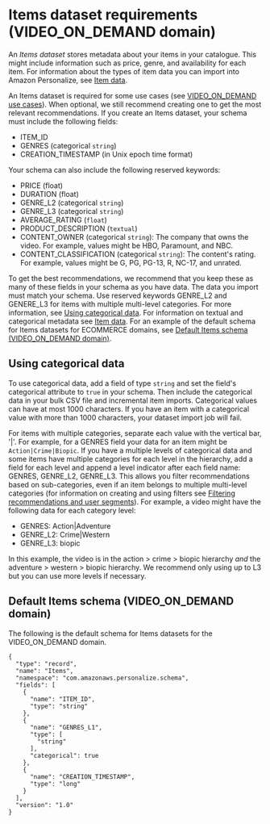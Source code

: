 # Items dataset requirements \(VIDEO\_ON\_DEMAND domain\)<a name="VIDEO-ON-DEMAND-items-dataset"></a>

 An *Items dataset* stores metadata about your items in your catalogue\. This might include information such as price, genre, and availability for each item\. For information about the types of item data you can import into Amazon Personalize, see [Item data](items-datasets.md)\. 

An Items dataset is required for some use cases \(see [VIDEO\_ON\_DEMAND use cases](VIDEO_ON_DEMAND-use-cases.md)\)\. When optional, we still recommend creating one to get the most relevant recommendations\. If you create an Items dataset, your schema must include the following fields:
+ ITEM\_ID
+ GENRES \(categorical `string`\)
+ CREATION\_TIMESTAMP \(in Unix epoch time format\)

 Your schema can also include the following reserved keywords:
+ PRICE \(float\)
+ DURATION \(float\)
+ GENRE\_L2 \(categorical `string`\)
+ GENRE\_L3 \(categorical `string`\)
+ AVERAGE\_RATING \(`float`\)
+ PRODUCT\_DESCRIPTION \(`textual`\)
+ CONTENT\_OWNER \(categorical `string`\): The company that owns the video\. For example, values might be HBO, Paramount, and NBC\.
+ CONTENT\_CLASSIFICATION \(categorical `string`\): The content's rating\. For example, values might be G, PG, PG\-13, R, NC\-17, and unrated\.

 To get the best recommendations, we recommend that you keep these as many of these fields in your schema as you have data\. The data you import must match your schema\. Use reserved keywords GENRE\_L2 and GENERE\_L3 for items with multiple multi\-level categories\. For more information, see [Using categorical data](#VIDEO-ON-DEMAND-items-categorical-data)\. For information on textual and categorical metadata see [Item data](items-datasets.md)\. For an example of the default schema for Items datasets for ECOMMERCE domains, see [Default Items schema \(VIDEO\_ON\_DEMAND domain\)](#VIDEO-ON-DEMAND-items-dataset-schema)\. 

## Using categorical data<a name="VIDEO-ON-DEMAND-items-categorical-data"></a>

 To use categorical data, add a field of type `string` and set the field's categorical attribute to `true` in your schema\. Then include the categorical data in your bulk CSV file and incremental item imports\. Categorical values can have at most 1000 characters\. If you have an item with a categorical value with more than 1000 characters, your dataset import job will fail\.

 For items with multiple categories, separate each value with the vertical bar, '\|'\. For example, for a GENRES field your data for an item might be `Action|Crime|Biopic`\. If you have a multiple levels of categorical data and some items have multiple categories for each level in the hierarchy, add a field for each level and append a level indicator after each field name: GENRES, GENRE\_L2, GENRE\_L3\. This allows you filter recommendations based on sub\-categories, even if an item belongs to multiple multi\-level categories \(for information on creating and using filters see [Filtering recommendations and user segments](filter.md)\)\. For example, a video might have the following data for each category level: 
+ GENRES: Action\|Adventure
+ GENRE\_L2: Crime\|Western
+ GENRE\_L3: biopic

In this example, the video is in the action > crime > biopic hierarchy *and* the adventure > western > biopic hierarchy\. We recommend only using up to L3 but you can use more levels if necessary\.

## Default Items schema \(VIDEO\_ON\_DEMAND domain\)<a name="VIDEO-ON-DEMAND-items-dataset-schema"></a>

 The following is the default schema for Items datasets for the VIDEO\_ON\_DEMAND domain\. 

```
{
  "type": "record",
  "name": "Items",
  "namespace": "com.amazonaws.personalize.schema",
  "fields": [
    {
      "name": "ITEM_ID",
      "type": "string"
    },
    {
      "name": "GENRES_L1",
      "type": [
        "string"
      ],
      "categorical": true
    },
    {
      "name": "CREATION_TIMESTAMP",
      "type": "long"
    }
  ],
  "version": "1.0"
}
```